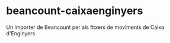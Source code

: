 # beancount-caixaenginyers
Un importer de Beancount per als fitxers de moviments de Caixa d'Enginyers
